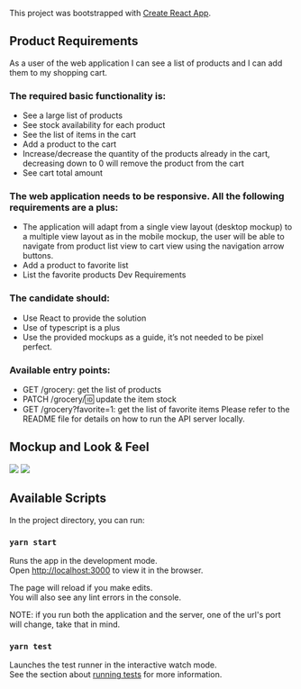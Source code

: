 This project was bootstrapped with [Create React App](https://github.com/facebook/create-react-app).

## Product Requirements

As a user of the web application I can see a list of products and I can add them to my shopping cart.

### The required basic functionality is:
  * See a large list of products
  * See stock availability for each product
  * See the list of items in the cart
  * Add a product to the cart
  * Increase/decrease the quantity of the products already in the cart, decreasing down to 0 will
remove the product from the cart
  * See cart total amount

### The web application needs to be responsive. All the following requirements are a plus:
  * The application will adapt from a single view layout (desktop mockup) to a multiple view layout as in the mobile mockup, the user will be able to navigate from product list view to
cart view using the navigation arrow buttons.
  * Add a product to favorite list
  * List the favorite products
Dev Requirements

### The candidate should:
  * Use React to provide the solution
  * Use of typescript is a plus
  * Use the provided mockups as a guide, it’s not needed to be pixel perfect.

### Available entry points:
  * GET /grocery: get the list of products
  * PATCH /grocery/:id: update the item stock
  * GET /grocery?favorite=1: get the list of favorite items
Please refer to the README file for details on how to run the API server locally.

## Mockup and Look & Feel

<img src="https://i.imgur.com/f2IPwGL.png">
<image src="https://i.imgur.com/FfesgU4.png">

## Available Scripts

In the project directory, you can run:

### `yarn start`

Runs the app in the development mode.\
Open [http://localhost:3000](http://localhost:3000) to view it in the browser.

The page will reload if you make edits.\
You will also see any lint errors in the console.

NOTE: if you run both the application and the server, one of the url's port will change, take that in mind.
### `yarn test`

Launches the test runner in the interactive watch mode.\
See the section about [running tests](https://facebook.github.io/create-react-app/docs/running-tests) for more information.